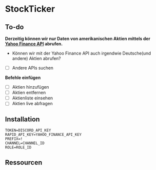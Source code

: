 
# StockTicker

## To-do

**Derzeitig können wir nur Daten von amerikanischen Aktien mittels der [Yahoo Finance API](https://rapidapi.com/apidojo/api/yahoo-finance1) abrufen.**

- Können wir mit der Yahoo Finance API auch irgendwie Deutsche(und andere) Aktien abrufen?
- [ ] Andere APIs suchen

**Befehle einfügen**

- [ ] Aktien hinzufügen
- [ ] Aktien entfernen
- [ ] Aktienliste einsehen
- [ ] Aktien live abfragen

## Installation

```
TOKEN=DISCORD_API_KEY
RAPID_API_KEY=YAHOO_FINANCE_API_KEY
PREFIX=!
CHANNEL=CHANNEL_ID
ROLE=ROLE_ID
```

## Ressourcen
